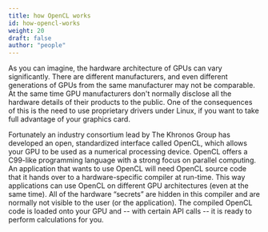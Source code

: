 ```yaml
---
title: how OpenCL works
id: how-opencl-works
weight: 20
draft: false
author: "people"
---
```


As you can imagine, the hardware architecture of GPUs can vary significantly. There are different manufacturers, and even different generations of GPUs from the same manufacturer may not be comparable. At the same time GPU manufacturers don't normally disclose all the hardware details of their products to the public. One of the consequences of this is the need to use proprietary drivers under Linux, if you want to take full advantage of your graphics card.

Fortunately an industry consortium lead by The Khronos Group has developed an open, standardized interface called OpenCL, which allows your GPU to be used as a numerical processing device. OpenCL offers a C99-like programming language with a strong focus on parallel computing. An application that wants to use OpenCL will need OpenCL source code that it hands over to a hardware-specific compiler at run-time. This way applications can use OpenCL on different GPU architectures (even at the same time). All of the hardware “secrets” are hidden in this compiler and are normally not visible to the user (or the application). The compiled OpenCL code is loaded onto your GPU and -- with certain API calls -- it is ready to perform calculations for you. 
